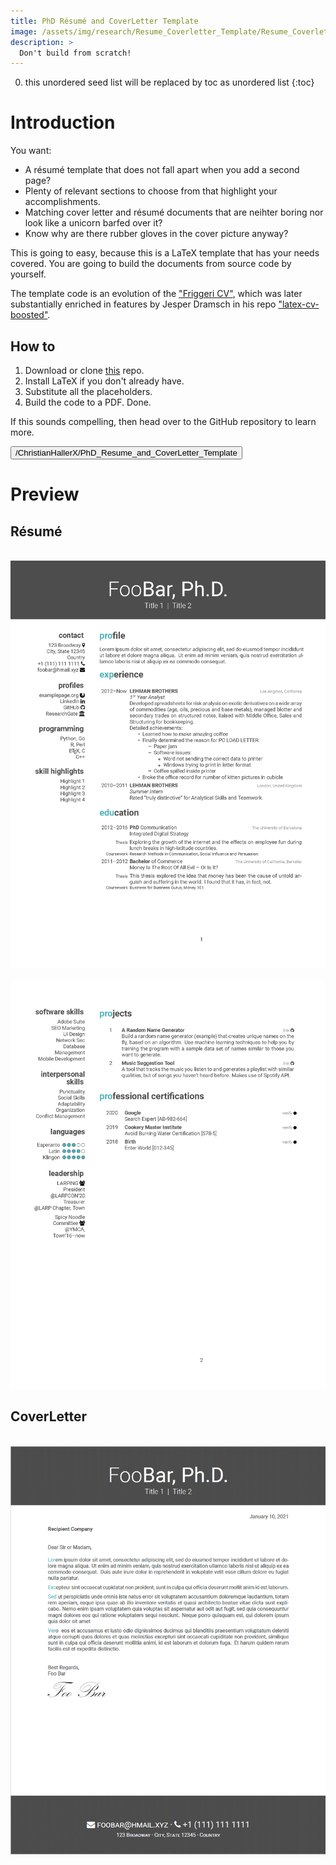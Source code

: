 ```yaml
---
title: PhD Résumé and CoverLetter Template
image: /assets/img/research/Resume_Coverletter_Template/Resume_Coverletter_Cover.jpg
description: >
  Don't build from scratch!
---
```


0. this unordered seed list will be replaced by toc as unordered list
{:toc}

# Introduction

You want:

* A résumé template that does not fall apart when you add a second page? 
* Plenty of relevant sections to choose from that highlight your accomplishments.
* Matching cover letter and résumé documents that are neihter boring nor look like a unicorn barfed over it?
* Know why are there rubber gloves in the cover picture anyway?

This is going to easy, because this is a LaTeX template that has your needs covered. You are going to build the documents from source code by yourself.

The template code is an evolution of the <a href="https://www.latextemplates.com/template/friggeri-resume-cv" target="_blank"> "Friggeri CV"</a>, which was later substantially enriched in features by Jesper Dramsch in his repo <a href="https://www.latextemplates.com/template/friggeri-resume-cv" target="_blank">"latex-cv-boosted"</a>.


## How to

1. Download or clone <a href="https://github.com/ChristianHallerX/PhD_Resume_and_CoverLetter_Template" target="_blank">this</a> repo.
2. Install LaTeX if you don't already have.
3. Substitute all the placeholders.
4. Build the code to a PDF. Done.

If this sounds compelling, then head over to the GitHub repository to learn more.

<button class="btn btn-sm btn-primary" onclick=" window.open('https://github.com/ChristianHallerX/PhD_Resume_and_CoverLetter_Template','_blank')" title="Repo Link">
<small class="icon-github"></small> /ChristianHallerX/PhD_Resume_and_CoverLetter_Template
</button>


# Preview

## Résumé
<br><img src="https://raw.githubusercontent.com/ChristianHallerX/PhD_Resume_and_CoverLetter_Template/master/png/cv_Page_1.png" alt="Christian Haller CV page 1" style="width:560px"><br>
<br><img src="https://raw.githubusercontent.com/ChristianHallerX/PhD_Resume_and_CoverLetter_Template/master/png/cv_Page_2.png" alt="Christian Haller CV page 2" style="width:560px"><br>

## CoverLetter
<br><img src="https://raw.githubusercontent.com/ChristianHallerX/PhD_Resume_and_CoverLetter_Template/master/png/coverletter.png" alt="Christian Haller coverletter" style="width:560px"><br>
